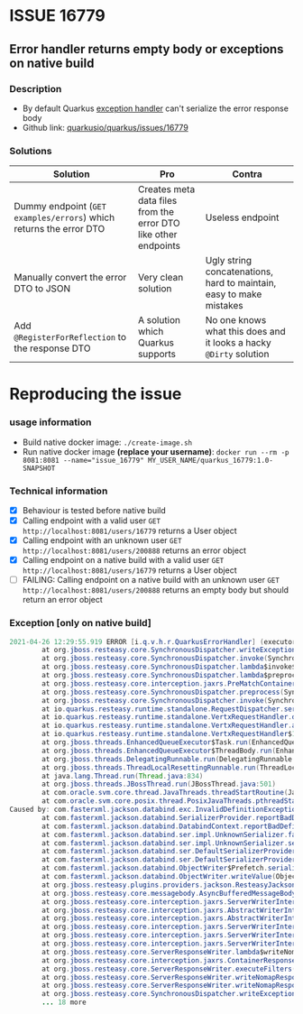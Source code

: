 # ISSUE 16779
## Error handler returns empty body or exceptions on native build

### Description
* By default Quarkus [exception handler](https://howtodoinjava.com/resteasy/resteasy-exceptionmapper-example) can't serialize the error response body
* Github link: [quarkusio/quarkus/issues/16779](https://github.com/quarkusio/quarkus/issues/16779)

### Solutions
| Solution |  Pro | Contra
|----------|------|-------|
| Dummy endpoint (`GET examples/errors`) which returns the error DTO | Creates meta data files from the error DTO like other endpoints | Useless endpoint | 
| Manually convert the error DTO to JSON | Very clean solution | Ugly string concatenations, hard to maintain, easy to make mistakes | 
| Add `@RegisterForReflection` to the response DTO | A solution which Quarkus supports | No one knows what this does and it looks a hacky `@Dirty` solution | 

# Reproducing the issue

### usage information
* Build native docker image: `./create-image.sh`
* Run native docker image **(replace your username)**: `docker run --rm -p 8081:8081 --name="issue_16779" MY_USER_NAME/quarkus_16779:1.0-SNAPSHOT`

### Technical information
* [x] Behaviour is tested before native build
* [x] Calling endpoint with a valid user `GET http://localhost:8081/users/16779` returns a User object
* [x] Calling endpoint with an unknown user `GET http://localhost:8081/users/200888` returns an error object
* [x] Calling endpoint on a native build with a valid user `GET http://localhost:8081/users/16779` returns a User object
* [ ] FAILING: Calling endpoint on a native build with an unknown user `GET http://localhost:8081/users/200888` returns an empty body but should return an error object

### Exception \[only on native build\]
```java
2021-04-26 12:29:55.919 ERROR [i.q.v.h.r.QuarkusErrorHandler] (executor-thread-1)  HTTP Request to /users/200888 failed, error id: a550b9b4-72e3-4f6b-a6be-87980c9d02ce-1: org.jboss.resteasy.spi.UnhandledException: com.fasterxml.jackson.databind.exc.InvalidDefinitionException: No serializer found for class issue.native_rest_error_handling.model.ApiError and no properties discovered to create BeanSerializer (to avoid exception, disable SerializationFeature.FAIL_ON_EMPTY_BEANS)
        at org.jboss.resteasy.core.SynchronousDispatcher.writeException(SynchronousDispatcher.java:230)
        at org.jboss.resteasy.core.SynchronousDispatcher.invoke(SynchronousDispatcher.java:519)
        at org.jboss.resteasy.core.SynchronousDispatcher.lambda$invoke$4(SynchronousDispatcher.java:261)
        at org.jboss.resteasy.core.SynchronousDispatcher.lambda$preprocess$0(SynchronousDispatcher.java:161)
        at org.jboss.resteasy.core.interception.jaxrs.PreMatchContainerRequestContext.filter(PreMatchContainerRequestContext.java:364)
        at org.jboss.resteasy.core.SynchronousDispatcher.preprocess(SynchronousDispatcher.java:164)
        at org.jboss.resteasy.core.SynchronousDispatcher.invoke(SynchronousDispatcher.java:247)
        at io.quarkus.resteasy.runtime.standalone.RequestDispatcher.service(RequestDispatcher.java:73)
        at io.quarkus.resteasy.runtime.standalone.VertxRequestHandler.dispatch(VertxRequestHandler.java:138)
        at io.quarkus.resteasy.runtime.standalone.VertxRequestHandler.access$000(VertxRequestHandler.java:41)
        at io.quarkus.resteasy.runtime.standalone.VertxRequestHandler$1.run(VertxRequestHandler.java:93)
        at org.jboss.threads.EnhancedQueueExecutor$Task.run(EnhancedQueueExecutor.java:2415)
        at org.jboss.threads.EnhancedQueueExecutor$ThreadBody.run(EnhancedQueueExecutor.java:1452)
        at org.jboss.threads.DelegatingRunnable.run(DelegatingRunnable.java:29)
        at org.jboss.threads.ThreadLocalResettingRunnable.run(ThreadLocalResettingRunnable.java:29)
        at java.lang.Thread.run(Thread.java:834)
        at org.jboss.threads.JBossThread.run(JBossThread.java:501)
        at com.oracle.svm.core.thread.JavaThreads.threadStartRoutine(JavaThreads.java:519)
        at com.oracle.svm.core.posix.thread.PosixJavaThreads.pthreadStartRoutine(PosixJavaThreads.java:192)
Caused by: com.fasterxml.jackson.databind.exc.InvalidDefinitionException: No serializer found for class issue.native_rest_error_handling.model.ApiError and no properties discovered to create BeanSerializer (to avoid exception, disable SerializationFeature.FAIL_ON_EMPTY_BEANS)
        at com.fasterxml.jackson.databind.SerializerProvider.reportBadDefinition(SerializerProvider.java:1276)
        at com.fasterxml.jackson.databind.DatabindContext.reportBadDefinition(DatabindContext.java:400)
        at com.fasterxml.jackson.databind.ser.impl.UnknownSerializer.failForEmpty(UnknownSerializer.java:71)
        at com.fasterxml.jackson.databind.ser.impl.UnknownSerializer.serialize(UnknownSerializer.java:33)
        at com.fasterxml.jackson.databind.ser.DefaultSerializerProvider._serialize(DefaultSerializerProvider.java:480)
        at com.fasterxml.jackson.databind.ser.DefaultSerializerProvider.serializeValue(DefaultSerializerProvider.java:319)
        at com.fasterxml.jackson.databind.ObjectWriter$Prefetch.serialize(ObjectWriter.java:1514)
        at com.fasterxml.jackson.databind.ObjectWriter.writeValue(ObjectWriter.java:1006)
        at org.jboss.resteasy.plugins.providers.jackson.ResteasyJackson2Provider.writeTo(ResteasyJackson2Provider.java:329)
        at org.jboss.resteasy.core.messagebody.AsyncBufferedMessageBodyWriter.asyncWriteTo(AsyncBufferedMessageBodyWriter.java:24)
        at org.jboss.resteasy.core.interception.jaxrs.ServerWriterInterceptorContext.writeTo(ServerWriterInterceptorContext.java:87)
        at org.jboss.resteasy.core.interception.jaxrs.AbstractWriterInterceptorContext.asyncProceed(AbstractWriterInterceptorContext.java:203)
        at org.jboss.resteasy.core.interception.jaxrs.AbstractWriterInterceptorContext.getStarted(AbstractWriterInterceptorContext.java:166)
        at org.jboss.resteasy.core.interception.jaxrs.ServerWriterInterceptorContext.lambda$getStarted$0(ServerWriterInterceptorContext.java:73)
        at org.jboss.resteasy.core.interception.jaxrs.ServerWriterInterceptorContext.aroundWriteTo(ServerWriterInterceptorContext.java:93)
        at org.jboss.resteasy.core.interception.jaxrs.ServerWriterInterceptorContext.getStarted(ServerWriterInterceptorContext.java:73)
        at org.jboss.resteasy.core.ServerResponseWriter.lambda$writeNomapResponse$3(ServerResponseWriter.java:163)
        at org.jboss.resteasy.core.interception.jaxrs.ContainerResponseContextImpl.filter(ContainerResponseContextImpl.java:404)
        at org.jboss.resteasy.core.ServerResponseWriter.executeFilters(ServerResponseWriter.java:252)
        at org.jboss.resteasy.core.ServerResponseWriter.writeNomapResponse(ServerResponseWriter.java:101)
        at org.jboss.resteasy.core.ServerResponseWriter.writeNomapResponse(ServerResponseWriter.java:74)
        at org.jboss.resteasy.core.SynchronousDispatcher.writeException(SynchronousDispatcher.java:226)
        ... 18 more
```